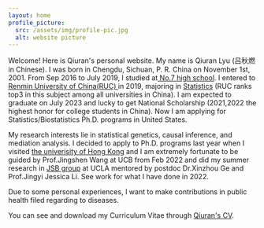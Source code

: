 ```yaml
---
layout: home
profile_picture:
  src: /assets/img/profile-pic.jpg
  alt: website picture
---
```


<p>
  Welcome! Here is Qiuran's personal website. My name is Qiuran Lyu (吕秋燃 in Chinese). I was born in Chengdu, Sichuan, P. R. China on November 1st, 2001. From Sep 2016 to July 2019, I studied at<a href="http://www.cdqz.net"> No.7 high school</a>. I entered to <a href="https://www.ruc.edu.cn"> Renmin University of China(RUC) </a> in 2019, majoring in <a href="http://stat.ruc.edu.cn">Statistics</a> (RUC ranks top3 in this subject among all universities in China).  I am expected to graduate on July 2023 and lucky to get National Scholarship (2021,2022 the highest honor for college students in China). Now I am applying for Statistics/Biostatistics Ph.D. programs in United States.

</p>
<p>
  My research interests lie in statistical genetics, causal inference, and mediation analysis. I decided to apply to Ph.D. programs last year when I visited <a href="https://www.hku.hk/l">the univerisity of Hong Kong</a> and I am extremely fortunate to be guided by Prof.Jingshen Wang at UCB from Feb 2022 and did my summer research in <a href="http://jsb.ucla.edu/people/jingyi-jessica-li">JSB group</a> at UCLA mentored by postdoc Dr.Xinzhou Ge and Prof.Jingyi Jessica Li. See work for what I have done in 2022.
  </p>
  Due to some personal experiences, I want to make contributions in public health filed regarding to diseases.
<p>
  You can see and download my Curriculum Vitae through <a href="https://github.com/eliottvincent/bay">Qiuran's CV</a>.
</p>

